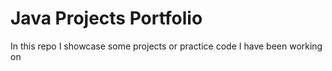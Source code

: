 # Java Projects Portfolio

In this repo I showcase some projects or practice code I have been working on
